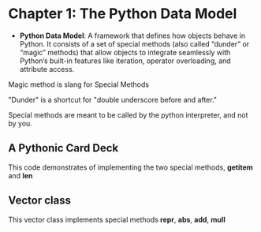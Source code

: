 # Chapter 1: The Python Data Model


- **Python Data Model**: A framework that defines how objects behave in Python. It consists of a set of special methods (also called “dunder” or “magic” methods) that allow objects to integrate seamlessly with Python’s built-in features like iteration, operator overloading, and attribute access.

Magic method is slang for Special Methods

"Dunder" is a shortcut for "double underscore before and after."


Special methods are meant to be called by the python interpreter, and not by you. 




## A Pythonic Card Deck

This code demonstrates of implementing the two special methods, __getitem__ and __len__

## Vector class

This vector class implements special methods __repr__, __abs__, __add__, __mull__
 
